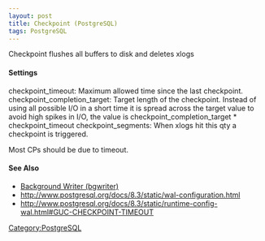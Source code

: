 ```yaml
---
layout: post 
title: Checkpoint (PostgreSQL)
tags: PostgreSQL
---
```


Checkpoint flushes all buffers to disk and deletes xlogs

#### Settings

checkpoint\_timeout: Maximum allowed time since the last checkpoint.
checkpoint\_completion\_target: Target length of the checkpoint. Instead
of using all possible I/O in a short time it is spread across the target
value to avoid high spikes in I/O, the value is
checkpoint\_completion\_target \* checkpoint\_timeout
checkpoint\_segments: When xlogs hit this qty a checkpoint is triggered.

Most CPs should be due to timeout.

#### See Also

-   [Background Writer
    (bgwriter)](Background_Writer_(bgwriter)_(PostgreSQL) "wikilink")
-   <http://www.postgresql.org/docs/8.3/static/wal-configuration.html>
-   <http://www.postgresql.org/docs/8.3/static/runtime-config-wal.html#GUC-CHECKPOINT-TIMEOUT>

[Category:PostgreSQL](Category:PostgreSQL "wikilink")
